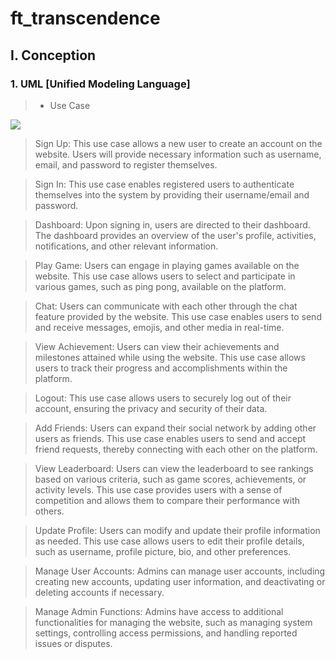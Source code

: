 # ft_transcendence

## I. Conception
### 1. UML [Unified Modeling Language]
> - Use Case

<img src="https://github.com/zakarm/ft_transcendence_trash/blob/main/use_case.drawio.png">

> Sign Up: This use case allows a new user to create an account on the website. Users will provide necessary information such as username, email, and password to register themselves.

> Sign In: This use case enables registered users to authenticate themselves into the system by providing their username/email and password.

> Dashboard: Upon signing in, users are directed to their dashboard. The dashboard provides an overview of the user's profile, activities, notifications, and other relevant information.

> Play Game: Users can engage in playing games available on the website. This use case allows users to select and participate in various games, such as ping pong, available on the platform.

> Chat: Users can communicate with each other through the chat feature provided by the website. This use case enables users to send and receive messages, emojis, and other media in real-time.

> View Achievement: Users can view their achievements and milestones attained while using the website. This use case allows users to track their progress and accomplishments within the platform.

> Logout: This use case allows users to securely log out of their account, ensuring the privacy and security of their data.

> Add Friends: Users can expand their social network by adding other users as friends. This use case enables users to send and accept friend requests, thereby connecting with each other on the platform.

> View Leaderboard: Users can view the leaderboard to see rankings based on various criteria, such as game scores, achievements, or activity levels. This use case provides users with a sense of competition and allows them to compare their performance with others.

> Update Profile: Users can modify and update their profile information as needed. This use case allows users to edit their profile details, such as username, profile picture, bio, and other preferences.

> Manage User Accounts: Admins can manage user accounts, including creating new accounts, updating user information, and deactivating or deleting accounts if necessary.

> Manage Admin Functions: Admins have access to additional functionalities for managing the website, such as managing system settings, controlling access permissions, and handling reported issues or disputes.
